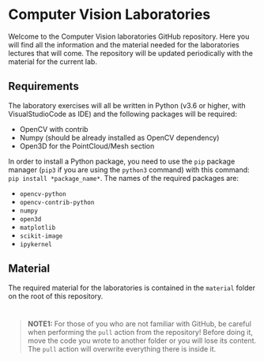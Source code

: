 # Computer Vision Laboratories
Welcome to the Computer Vision laboratories GitHub repository. Here you will find all the information and the material needed for the laboratories lectures that will come.
The repository will be updated periodically with the material for the current lab. 

## Requirements
The laboratory exercises will all be written in Python (v3.6 or higher, with VisualStudioCode as IDE) and the following packages will be required:
- OpenCV with contrib
- Numpy (should be already installed as OpenCV dependency)
- Open3D for the PointCloud/Mesh section

In order to install a Python package, you need to use the `pip` package manager (`pip3` if you are using the `python3` command) with this command: `pip install *package_name*`. The names of the required packages are:
- `opencv-python`
- `opencv-contrib-python`
- `numpy`
- `open3d`
- `matplotlib`
- `scikit-image`
- `ipykernel`

## Material

The required material for the laboratories is contained in the `material` folder on the root of this repository. 

#
> **NOTE1:** For those of you who are not familiar with GitHub, be careful when performing the `pull` action from the repository! Before  doing it, move the code you wrote to another folder or you will lose its content. The `pull` action will overwrite everything there is inside it.
